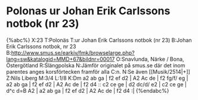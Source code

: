 # Polonas ur Johan Erik Carlssons notbok (nr 23)

{%abc%}
X:23
T:Polonäs
T:ur Johan Erik Carlssons notbok (nr 23)
B:Johan Erik Carlssons notbok, nr 23
B:http://www.smus.se/earkiv/fmk/browselarge.php?lang=sw&katalogid=MMD+67&bildnr=00017
O:Snavlunda, Närke / Bona, Östergötland
R:Slängpolska
N:Jämför originalet på smus.se där det inom parentes anges korsförtecken framför alla C:n.
N:Se även [[Musik/2514|+]]
Z:Nils Liberg
M:3/4
L:1/8
K:Dm
a2 ab ga | f2 ef d2 | A2 Ac de | f2 fg/f/ eg | a2 ab ga | f2 ef d2 | A2 Ac de | f2 d4 ::
c2 ce ge | d2 dc/d/ e2 | c2 ce ge | d^c d=B A2 | a2 ab ga | f2 ef d2 | A2 Ac de | f2 d4 :|
{%endabc%}
